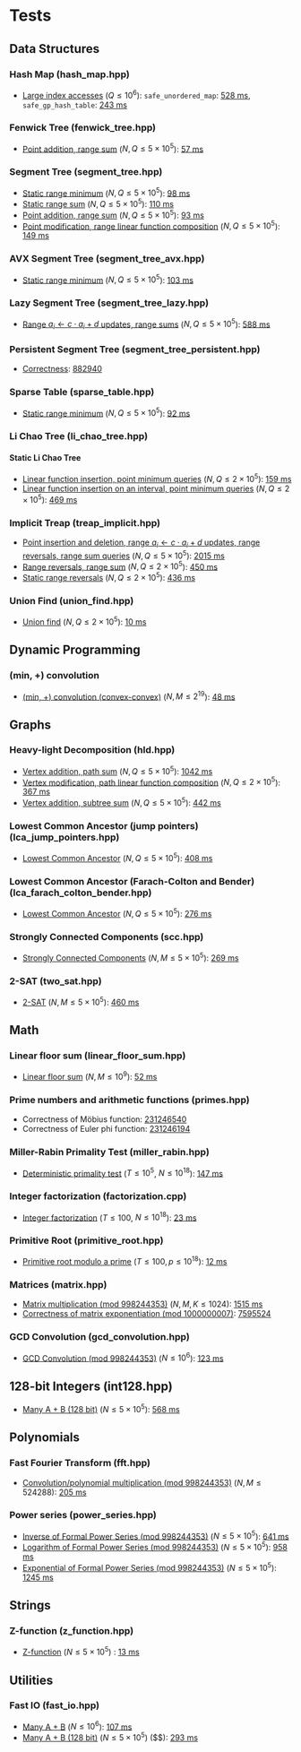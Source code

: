 # Tests

## Data Structures

### Hash Map (hash_map.hpp)
- [Large index accesses](https://judge.yosupo.jp/problem/associative_array) ($Q \leq 10^6$): `safe_unordered_map`: [528 ms](https://judge.yosupo.jp/submission/178294), `safe_gp_hash_table`: [243 ms](https://judge.yosupo.jp/submission/178295)

### Fenwick Tree (fenwick_tree.hpp)
- [Point addition, range sum](https://judge.yosupo.jp/problem/point_add_range_sum) ($N, Q \leq 5 \times 10^5$): [57 ms](https://judge.yosupo.jp/submission/183061)

### Segment Tree (segment_tree.hpp)
- [Static range minimum](https://judge.yosupo.jp/problem/staticrmq) ($N, Q \leq 5 \times 10^5$): [98 ms](https://judge.yosupo.jp/submission/175610)
- [Static range sum](https://judge.yosupo.jp/problem/static_range_sum) ($N, Q \leq 5 \times 10^5$): [110 ms](https://judge.yosupo.jp/submission/175611)
- [Point addition, range sum](https://judge.yosupo.jp/problem/point_add_range_sum) ($N, Q \leq 5 \times 10^5$): [93 ms](https://judge.yosupo.jp/submission/175612)
- [Point modification, range linear function composition](https://judge.yosupo.jp/problem/point_set_range_composite) ($N, Q \leq 5 \times 10^5$): [149 ms](https://judge.yosupo.jp/submission/168743)

### AVX Segment Tree (segment_tree_avx.hpp)
- [Static range minimum](https://judge.yosupo.jp/problem/staticrmq) ($N, Q \leq 5 \times 10^5$): [103 ms](https://judge.yosupo.jp/submission/188379)

### Lazy Segment Tree (segment_tree_lazy.hpp)
- [Range $a_i \leftarrow c \cdot a_i + d$ updates, range sums](https://judge.yosupo.jp/problem/range_affine_range_sum) ($N, Q \leq 5 \times 10^5$): [588 ms](https://judge.yosupo.jp/submission/179964)

### Persistent Segment Tree (segment_tree_persistent.hpp)
- [Correctness](https://oj.uz/problem/view/COCI21_index): [882940](https://oj.uz/submission/882940)

### Sparse Table (sparse_table.hpp)
- [Static range minimum](https://judge.yosupo.jp/problem/staticrmq) ($N, Q \leq 5 \times 10^5$): [92 ms](https://judge.yosupo.jp/submission/175614)

### Li Chao Tree (li_chao_tree.hpp)
#### Static Li Chao Tree
- [Linear function insertion, point minimum queries](https://judge.yosupo.jp/problem/line_add_get_min) ($N, Q \leq 2 \times 10^5$): [159 ms](https://judge.yosupo.jp/submission/180515)
- [Linear function insertion on an interval, point minimum queries](https://judge.yosupo.jp/problem/segment_add_get_min) ($N, Q \leq 2 \times 10^5$): [469 ms](https://judge.yosupo.jp/submission/180514)

### Implicit Treap (treap_implicit.hpp)
- [Point insertion and deletion, range $a_i \leftarrow c \cdot a_i + d$ updates, range reversals, range sum queries](https://judge.yosupo.jp/problem/dynamic_sequence_range_affine_range_sum) ($N, Q \leq 5 \times 10^5$): [2015 ms](https://judge.yosupo.jp/submission/179337)
- [Range reversals, range sum](https://judge.yosupo.jp/problem/range_reverse_range_sum) ($N, Q \leq 2 \times 10^5$): [450 ms](https://judge.yosupo.jp/submission/179324)
- [Static range reversals](https://codeforces.com/contest/1878/problem/D) ($N, Q \leq 2 \times 10^5$): [436 ms](https://codeforces.com/contest/1878/submission/236327907)

### Union Find (union_find.hpp)
- [Union find](https://judge.yosupo.jp/problem/unionfind) ($N, Q \leq 2 \times 10^5$): [10 ms](https://judge.yosupo.jp/submission/175863)

## Dynamic Programming

### (min, +) convolution
- [(min, +) convolution (convex-convex)](https://judge.yosupo.jp/problem/min_plus_convolution_convex_convex) ($N, M \leq 2^19$): [48 ms](https://judge.yosupo.jp/submission/178370)

## Graphs

### Heavy-light Decomposition (hld.hpp)
- [Vertex addition, path sum](https://judge.yosupo.jp/problem/vertex_add_path_sum) ($N, Q \leq 5 \times 10^5$): [1042 ms](https://judge.yosupo.jp/submission/179969)
- [Vertex modification, path linear function composition](https://judge.yosupo.jp/problem/vertex_set_path_composite) ($N, Q \leq 2 \times 10^5$): [367 ms](https://judge.yosupo.jp/submission/179970)
- [Vertex addition, subtree sum](https://judge.yosupo.jp/problem/vertex_add_subtree_sum) ($N, Q \leq 5 \times 10^5$): [442 ms](https://judge.yosupo.jp/submission/179971)

### Lowest Common Ancestor (jump pointers) (lca_jump_pointers.hpp)
- [Lowest Common Ancestor](https://judge.yosupo.jp/problem/lca) ($N, Q \leq 5 \times 10^5$): [408 ms](https://judge.yosupo.jp/submission/178320)

### Lowest Common Ancestor (Farach-Colton and Bender) (lca_farach_colton_bender.hpp)
- [Lowest Common Ancestor](https://judge.yosupo.jp/problem/lca) ($N, Q \leq 5 \times 10^5$): [276 ms](https://judge.yosupo.jp/submission/178321)

### Strongly Connected Components (scc.hpp)
- [Strongly Connected Components](https://judge.yosupo.jp/problem/scc) ($N, M \leq 5 \times 10^5$): [269 ms](https://judge.yosupo.jp/submission/178430)

### 2-SAT (two_sat.hpp)
- [2-SAT](https://judge.yosupo.jp/problem/two_sat) ($N, M \leq 5 \times 10^5$): [460 ms](https://judge.yosupo.jp/submission/178524)

## Math

### Linear floor sum (linear_floor_sum.hpp)
- [Linear floor sum](https://judge.yosupo.jp/problem/sum_of_floor_of_linear) ($N, M \leq 10^9$): [52 ms](https://judge.yosupo.jp/submission/173167)

### Prime numbers and arithmetic functions (primes.hpp)
- Correctness of Möbius function: [231246540](https://codeforces.com/contest/1845/submission/231246540)
- Correctness of Euler phi function: [231246194](https://codeforces.com/contest/1797/submission/231246194)

### Miller-Rabin Primality Test (miller_rabin.hpp)
- [Deterministic primality test](https://judge.yosupo.jp/problem/primality_test) ($T \leq 10^5$, $N \leq 10^{18}$): [147 ms](https://judge.yosupo.jp/submission/181021)

### Integer factorization (factorization.cpp)
- [Integer factorization](https://judge.yosupo.jp/problem/factorize) ($T \leq 100$, $N \leq 10^{18}$): [23 ms](https://judge.yosupo.jp/submission/181023)

### Primitive Root (primitive_root.hpp)
- [Primitive root modulo a prime](https://judge.yosupo.jp/problem/primitive_root) ($T \leq 100, p \leq 10^{18}$): [12 ms](https://judge.yosupo.jp/submission/181478)

### Matrices (matrix.hpp)
- [Matrix multiplication (mod 998244353)](https://judge.yosupo.jp/problem/matrix_product) ($N, M, K \leq 1024$): [1515 ms](https://judge.yosupo.jp/submission/170039)
- [Correctness of matrix exponentiation (mod 1000000007)](https://cses.fi/problemset/task/1096/): [7595524](https://cses.fi/paste/8ecd1ba48e13c19873e604/)

### GCD Convolution (gcd_convolution.hpp)
- [GCD Convolution (mod 998244353)](https://judge.yosupo.jp/problem/gcd_convolution) ($N \leq 10^6$): [123 ms](https://judge.yosupo.jp/submission/170565)

## 128-bit Integers (int128.hpp)
- [Many A + B (128 bit)](https://judge.yosupo.jp/problem/many_aplusb_128bit) ($N \leq 5 \times 10^5$): [568 ms](https://judge.yosupo.jp/submission/178276)

## Polynomials

### Fast Fourier Transform (fft.hpp)
- [Convolution/polynomial multiplication (mod 998244353)](https://judge.yosupo.jp/problem/convolution_mod) ($N, M \leq 524288$): [205 ms](https://judge.yosupo.jp/submission/168967)

### Power series (power_series.hpp)
- [Inverse of Formal Power Series (mod 998244353)](https://judge.yosupo.jp/problem/inv_of_formal_power_series) ($N \leq 5 \times 10^5$): [641 ms](https://judge.yosupo.jp/submission/176511)
- [Logarithm of Formal Power Series (mod 998244353)](https://judge.yosupo.jp/problem/log_of_formal_power_series) ($N \leq 5 \times 10^5$): [958 ms](https://judge.yosupo.jp/submission/176510)
- [Exponential of Formal Power Series (mod 998244353)](https://judge.yosupo.jp/problem/exp_of_formal_power_series) ($N \leq 5 \times 10^5$): [1245 ms](https://judge.yosupo.jp/submission/176508)

## Strings

### Z-function (z_function.hpp)
- [Z-function](https://judge.yosupo.jp/problem/zalgorithm) ($N \leq 5 \times 10^5$) : [13 ms](https://judge.yosupo.jp/submission/179218)

## Utilities

### Fast IO (fast_io.hpp)
- [Many A + B](https://judge.yosupo.jp/problem/many_aplusb) ($N \leq 10^6$): [107 ms](https://judge.yosupo.jp/submission/178270)
- [Many A + B (128 bit)](https://judge.yosupo.jp/problem/many_aplusb_128bit) ($N \leq 5 \times 10^5$) ($$): [293 ms](https://judge.yosupo.jp/submission/178273)